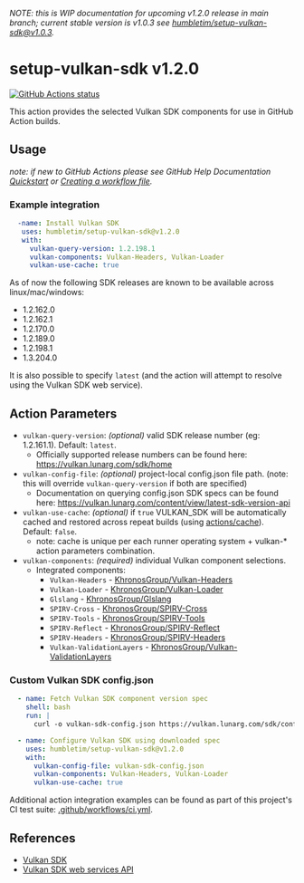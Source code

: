 _NOTE: this is WIP documentation for upcoming v1.2.0 release in main branch; current stable version is v1.0.3 see [humbletim/setup-vulkan-sdk@v1.0.3](https://github.com/humbletim/setup-vulkan-sdk/tree/v1.0.3)._
# setup-vulkan-sdk v1.2.0

<p align="left">
  <a href="https://github.com/humbletim/setup-vulkan-sdk"><img alt="GitHub Actions status" src="https://github.com/humbletim/setup-vulkan-sdk/workflows/Setup/badge.svg"></a>
</p>

This action provides the selected Vulkan SDK components for use in GitHub Action builds.

## Usage

_note: if new to GitHub Actions please see GitHub Help Documentation [Quickstart](https://docs.github.com/en/actions/quickstart) or [Creating a workflow file](https://docs.github.com/en/actions/using-workflows#creating-a-workflow-file)._

### Example integration

```yaml
  -name: Install Vulkan SDK
   uses: humbletim/setup-vulkan-sdk@v1.2.0
   with:
     vulkan-query-version: 1.2.198.1
     vulkan-components: Vulkan-Headers, Vulkan-Loader
     vulkan-use-cache: true
```

As of now the following SDK releases are known to be available across linux/mac/windows:
- 1.2.162.0
- 1.2.162.1
- 1.2.170.0
- 1.2.189.0
- 1.2.198.1
- 1.3.204.0

It is also possible to specify `latest` (and the action will attempt to resolve using the Vulkan SDK web service).

## Action Parameters

- `vulkan-query-version`: *(optional)* valid SDK release number (eg: 1.2.161.1). Default: `latest`.
    - Officially supported release numbers can be found here: https://vulkan.lunarg.com/sdk/home
- `vulkan-config-file`: *(optional)* project-local config.json file path. (note: this will override `vulkan-query-version` if both are specified)
    - Documentation on querying config.json SDK specs can be found here: https://vulkan.lunarg.com/content/view/latest-sdk-version-api
- `vulkan-use-cache`: *(optional)* if `true` VULKAN_SDK will be automatically cached and restored across repeat builds (using [actions/cache](https://github.com/actions/cache)). Default: `false`.
    - note: cache is unique per each runner operating system + vulkan-* action parameters combination.
- `vulkan-components`: *(required)* individual Vulkan component selections.
  - Integrated components:
    - `Vulkan-Headers` - [KhronosGroup/Vulkan-Headers](https://github.com/KhronosGroup/Vulkan-Headers)
    - `Vulkan-Loader` - [KhronosGroup/Vulkan-Loader](https://github.com/KhronosGroup/Vulkan-Loader)
    - `Glslang` - [KhronosGroup/Glslang](https://github.com/KhronosGroup/Glslang)
    - `SPIRV-Cross` - [KhronosGroup/SPIRV-Cross](https://github.com/KhronosGroup/SPIRV-Cross)
    - `SPIRV-Tools` - [KhronosGroup/SPIRV-Tools](https://github.com/KhronosGroup/SPIRV-Tools)
    - `SPIRV-Reflect` - [KhronosGroup/SPIRV-Reflect](https://github.com/KhronosGroup/SPIRV-Reflect)
    - `SPIRV-Headers` - [KhronosGroup/SPIRV-Headers](https://github.com/KhronosGroup/SPIRV-Headers)
    - `Vulkan-ValidationLayers` - [KhronosGroup/Vulkan-ValidationLayers](https://github.com/KhronosGroup/Vulkan-ValidationLayers)

### Custom Vulkan SDK config.json

```yaml
  - name: Fetch Vulkan SDK component version spec
    shell: bash
    run: |
      curl -o vulkan-sdk-config.json https://vulkan.lunarg.com/sdk/config/1.2.198.1/linux/config.json

  - name: Configure Vulkan SDK using downloaded spec
    uses: humbletim/setup-vulkan-sdk@v1.2.0
    with:
      vulkan-config-file: vulkan-sdk-config.json
      vulkan-components: Vulkan-Headers, Vulkan-Loader
      vulkan-use-cache: true
```

Additional action integration examples can be found as part of this project's CI test suite: [.github/workflows/ci.yml](.github/workflows/ci.yml).

## References
- [Vulkan SDK](https://www.lunarg.com/vulkan-sdk/)
- [Vulkan SDK web services API](https://vulkan.lunarg.com/content/view/latest-sdk-version-api)

